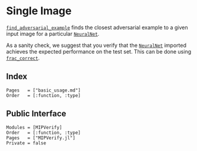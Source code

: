 # Single Image

[`find_adversarial_example`](@ref) finds the closest adversarial example to a given input image for
a particular [`NeuralNet`](@ref).

As a sanity check, we suggest that you verify that the [`NeuralNet`](@ref) imported achieves the
expected performance on the test set. This can be done using [`frac_correct`](@ref).

## Index

```@index
Pages   = ["basic_usage.md"]
Order   = [:function, :type]
```

## Public Interface

```@autodocs
Modules = [MIPVerify]
Order   = [:function, :type]
Pages   = ["MIPVerify.jl"]
Private = false
```
